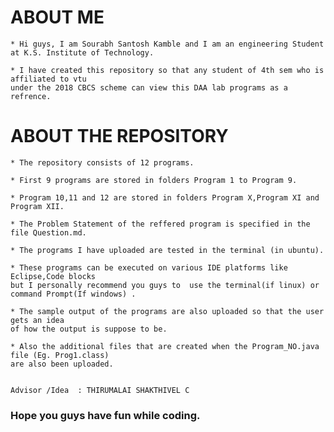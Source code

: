 # ABOUT ME
	* Hi guys, I am Sourabh Santosh Kamble and I am an engineering Student at K.S. Institute of Technology.
	
	* I have created this repository so that any student of 4th sem who is affiliated to vtu 
	under the 2018 CBCS scheme can view this DAA lab programs as a refrence.
	
# ABOUT THE REPOSITORY
	* The repository consists of 12 programs.
	
	* First 9 programs are stored in folders Program 1 to Program 9.
	
	* Program 10,11 and 12 are stored in folders Program X,Program XI and Program XII.
	
	* The Problem Statement of the reffered program is specified in the file Question.md.
	
	* The programs I have uploaded are tested in the terminal (in ubuntu).
	
	* These programs can be executed on various IDE platforms like Eclipse,Code blocks 
	but I personally recommend you guys to  use the terminal(if linux) or 
	command Prompt(If windows) .
	
	* The sample output of the programs are also uploaded so that the user gets an idea 
	of how the output is suppose to be.
	
	* Also the additional files that are created when the Program_NO.java file (Eg. Prog1.class) 
	are also been uploaded.
	
	
	Advisor /Idea  : THIRUMALAI SHAKTHIVEL C
	
### Hope you guys have fun while coding.
